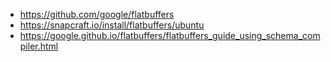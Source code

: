 
* https://github.com/google/flatbuffers
* https://snapcraft.io/install/flatbuffers/ubuntu
* https://google.github.io/flatbuffers/flatbuffers_guide_using_schema_compiler.html


